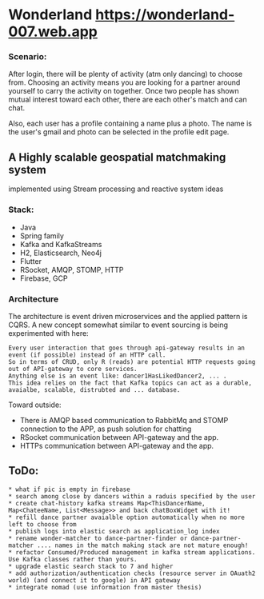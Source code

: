 # Wonderland https://wonderland-007.web.app

### Scenario:
After login, there will be plenty of activity (atm only dancing) to choose from.
Choosing an activity means you are looking for a partner around yourself to carry the activity on together.
Once two people has shown mutual interest toward each other, there are each other's match and can chat.

Also, each user has a profile containing a name plus a photo.
The name is the user's gmail and photo can be selected in the profile edit page.

## A Highly scalable geospatial matchmaking system
implemented using Stream processing and reactive system ideas

### Stack:
 * Java
 * Spring family
 * Kafka and KafkaStreams
 * H2, Elasticsearch, Neo4j
 * Flutter
 * RSocket, AMQP, STOMP, HTTP
 * Firebase, GCP

### Architecture
The architecture is event driven microservices and the applied pattern is CQRS. 
A new concept somewhat similar to event sourcing is being experimented with here:  

    Every user interaction that goes through api-gateway results in an event (if possible) instead of an HTTP call. 
    So in terms of CRUD, only R (reads) are potential HTTP requests going out of API-gateway to core services.
    Anything else is an event like: dancer1HasLikedDancer2, ... . 
    This idea relies on the fact that Kafka topics can act as a durable, avaialbe, scalable, distrubted and ... database.

Toward outside:
 - There is AMQP based communication to RabbitMq and STOMP connection to the APP, as push solution for chatting
 - RSocket communication between API-gateway and the app.
 - HTTPs communication between API-gateway and the app.

## ToDo:
    * what if pic is empty in firebase
    * search among close by dancers within a raduis specified by the user
    * create chat-history kafka streams Map<ThisDancerName, Map<ChateeName, List<Message>> and back chatBoxWidget with it!
    * refill dance partner avaialble option automatically when no more left to choose from
    * publish logs into elastic search as application_log index
    * rename wonder-matcher to dance-partner-finder or dance-partner-matcher .... names in the match making stack are not mature enough!
    * refactor Consumed/Produced management in kafka stream applications. Use Kafka classes rather than yours. 
    * upgrade elastic search stack to 7 and higher
    * add authorization/authentication checks (resource server in OAuath2 world) (and connect it to google) in API gateway 
 	* integrate nomad (use information from master thesis)
